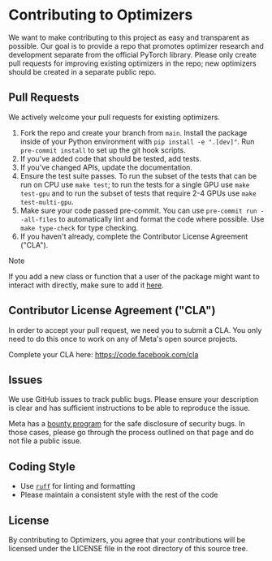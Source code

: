 # Contributing to Optimizers
We want to make contributing to this project as easy and transparent as
possible. Our goal is to provide a repo that promotes optimizer research
and development separate from the official PyTorch library. Please only
create pull requests for improving existing optimizers in the repo; new
optimizers should be created in a separate public repo.

## Pull Requests
We actively welcome your pull requests for existing optimizers.

1. Fork the repo and create your branch from `main`. Install the package inside of your Python environment with `pip install -e ".[dev]"`. Run `pre-commit install` to set up the git hook scripts.
2. If you've added code that should be tested, add tests.
3. If you've changed APIs, update the documentation.
4. Ensure the test suite passes. To run the subset of the tests that can be run on CPU use `make test`; to run the tests for a single GPU use `make test-gpu` and to run the subset of tests that require 2-4 GPUs use `make test-multi-gpu`.
5. Make sure your code passed pre-commit. You can use `pre-commit run --all-files` to automatically lint and format the code where possible. Use `make type-check` for type checking.
6. If you haven't already, complete the Contributor License Agreement ("CLA").

> [!NOTE]
> If you add a new class or function that a user of the package might want to interact with directly, make sure to add it [here](distributed_shampoo/__init__.py).

## Contributor License Agreement ("CLA")
In order to accept your pull request, we need you to submit a CLA. You only need
to do this once to work on any of Meta's open source projects.

Complete your CLA here: <https://code.facebook.com/cla>

## Issues
We use GitHub issues to track public bugs. Please ensure your description is
clear and has sufficient instructions to be able to reproduce the issue.

Meta has a [bounty program](https://www.facebook.com/whitehat/) for the safe
disclosure of security bugs. In those cases, please go through the process
outlined on that page and do not file a public issue.

## Coding Style
* Use [`ruff`](https://docs.astral.sh/ruff/) for linting and formatting
* Please maintain a consistent style with the rest of the code

## License
By contributing to Optimizers, you agree that your contributions will be licensed
under the LICENSE file in the root directory of this source tree.
